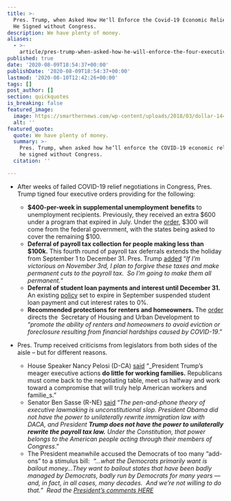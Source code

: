 ```yaml
---
title: >-
  Pres. Trump, when Asked How He'll Enforce the Covid-19 Economic Relief Order
  He Signed without Congress.
description: We have plenty of money.
aliases:
  - >-
    article/pres-trump-when-asked-how-he-will-enforce-the-four-executive-actions-he-signed-on-saturday-in-order-to-provide-covid-19-economic-relief-without-congress/
published: true
date: '2020-08-09T18:54:37+00:00'
publishDate: '2020-08-09T18:54:37+00:00'
lastmod: '2020-08-10T12:42:26+00:00'
tags: []
post_author: []
section: quickquotes
is_breaking: false
featured_image:
  image: https://smarthernews.com/wp-content/uploads/2018/03/dollar-1443244_1920.jpg
  alt: ''
featured_quote:
  quote: We have plenty of money.
  summary: >-
    Pres. Trump, when asked how he’ll enforce the COVID-19 economic relief order
    he signed without Congress.
  citation: ''

---
```

*   After weeks of failed COVID-19 relief negotiations in Congress, Pres. Trump tigned four executive orders providing for the following:
    *   **$400-per-week in supplemental unemployment** **benefits** to unemployment recipients. Previously, they received an extra $600 under a program that expired in July. Under the [order](https://www.whitehouse.gov/presidential-actions/memorandum-authorizing-needs-assistance-program-major-disaster-declarations-related-coronavirus-disease-2019/), $300 will come from the federal government, with the states being asked to cover the remaining $100.
    *   **Deferral of payroll tax collection for people making less than $100k.** This fourth round of payroll tax deferrals extends the holiday from September 1 to December 31. Pres. Trump [added](https://www.whitehouse.gov/briefings-statements/remarks-president-trump-press-briefing-080920/) “_If I’m victorious on November 3rd, I plan to forgive these taxes and make permanent cuts to the payroll tax.  So I’m going to make them all permanent._“
    *   **Deferral of student loan payments and interest until December 31.** An existing [policy](https://www.whitehouse.gov/briefings-statements/remarks-president-trump-press-briefing-080920/) set to expire in September suspended student loan payment and cut interest rates to 0%.
    *   **Recommended protections for renters and homeowners.** The [order](https://www.whitehouse.gov/presidential-actions/executive-order-fighting-spread-covid-19-providing-assistance-renters-homeowners/) directs the  Secretary of Housing and Urban Development to “_promote the ability of renters and homeowners to avoid eviction or foreclosure resulting from financial hardships caused by COVID-19_.”

*   Pres. Trump received criticisms from legislators from both sides of the aisle – but for different reasons.
    *   House Speaker Nancy Pelosi (D-CA) [said](https://www.facebook.com/NancyPelosi/) “_President Trump’s meager executive actions **do little for working families.** Republicans must come back to the negotiating table, meet us halfway and work toward a compromise that will truly help American workers and familie_s.”
    *   Senator Ben Sasse (R-NE) [said](https://www.sasse.senate.gov/public/index.cfm/press-releases?ID=7E22ECEA-CE33-4E4E-B109-6C0ED418170F) “_The pen-and-phone theory of executive lawmaking is unconstitutional slop. President Obama did not have the power to unilaterally rewrite immigration law with DACA, and President **Trump does not have the power to unilaterally rewrite the payroll tax law.** Under the Constitution, that power belongs to the American people acting through their members of Congress_.”
    *   The President meanwhile accused the Democrats of too many “add-ons” to a stimulus bill:  _“…what the Democrats primarily want is bailout money…They want to bailout states that have been badly managed by Democrats, badly run by Democrats for many years — and, in fact, in all cases, many decades.  And we’re not willing to do that.”  Read the [President’s comments HERE](https://www.whitehouse.gov/briefings-statements/remarks-president-trump-press-briefing-080920/)_
